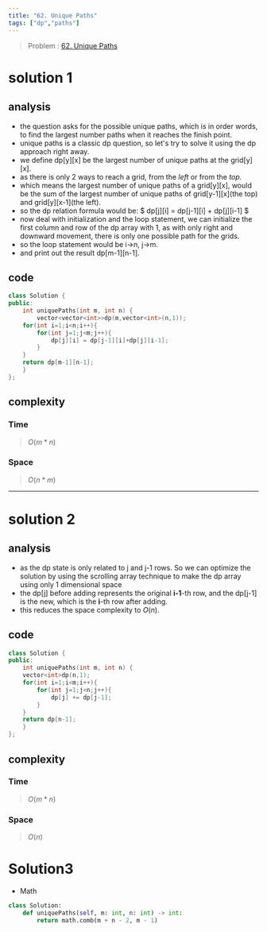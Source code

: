 ```yaml
---
title: "62. Unique Paths"
tags: ["dp","paths"]
---
```

> Problem : [62. Unique Paths](https://leetcode.com/problems/unique-paths/)
# solution 1
## analysis 
- the question asks for the possible unique paths, which is in order words, to find the largest number paths when it reaches the finish point. 
- unique paths is a classic dp question, so let's try to solve it using the dp approach right away.
- we define dp[y][x] be the largest number of unique paths at the grid[y][x]. 
- as there is only 2 ways to reach a grid, from the *left* or from the *top*. 
- which means the largest number of unique paths of a grid[y][x], would be the sum of the largest number of unique paths of grid[y-1][x](the top) and grid[y][x-1](the left).
- so the dp relation formula would be:
$ dp[j][i] = dp[j-1][i] + dp[j][i-1] $
- now deal with initialization and the loop statement, we can initialize the first column and row of the dp array with 1, as with only right and downward movement, there is only one possible path for the grids.
- so the loop statement would be i->n, j->m.
- and print out the result dp[m-1][n-1].

## code 
```cpp
class Solution {
public:
    int uniquePaths(int m, int n) {
        vector<vector<int>>dp(m,vector<int>(n,1));
    for(int i=1;i<n;i++){
        for(int j=1;j<m;j++){
            dp[j][i] = dp[j-1][i]+dp[j][i-1];
        }
    }
    return dp[m-1][n-1];
    }
};
```

## complexity
### Time
>$O(m*n)$
### Space
>$O(n*m)$

 *** 
# solution 2
## analysis
- as the dp state is only related to j and j-1 rows. So we can optimize the solution by using the scrolling array technique to make the dp array using only 1 dimensional space
- the dp[j] before adding represents the original **i-1**-th row, and the dp[j-1] is the new, which is the **i**-th row after adding.
- this reduces the space complexity to $O(n)$.

## code
```cpp
class Solution {
public:
    int uniquePaths(int m, int n) {
    vector<int>dp(n,1);
    for(int i=1;i<m;i++){
        for(int j=1;j<n;j++){
            dp[j] += dp[j-1];
        }
    }
    return dp[n-1];
    }
};
```
## complexity
### Time
>$O(m*n)$
### Space
>$O(n)$

# Solution3
- Math

```py
class Solution:
    def uniquePaths(self, m: int, n: int) -> int:
        return math.comb(m + n - 2, m - 1)
```